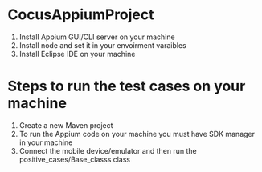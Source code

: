 # CocusAppiumProject

1. Install Appium GUI/CLI server on your machine
2. Install node and set it in your envoirment varaibles
3. Install Eclipse IDE on your machine

# Steps to run the test cases on your machine

1. Create a new Maven project
2. To run the Appium code on your machine you must have SDK manager in your machine
3. Connect the mobile device/emulator and then run the positive_cases/Base_classs class
